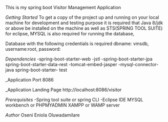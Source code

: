 This is my spring boot Visitor Management Application

_Getting Started_
To get a copy of the project up and running on your local machine for development and testing purpose it is required that Java 8/jdk or above be installed on the machine as well as STS(SPRING TOOL SUITE) for eclipse, MYSQL is also required for running the database,

Database with the following credentials is required
dbname: vmsdb,
username:root,
password:

_Dependencies_
-spring-boot-starter-web
-jstl
-spring-boot-starter-jpa
spring-boot-starter-data-rest
-tomcat-embed-jasper
-mysql-connector-java
spring-boot-starter- test

_Application Port
8086

_Application Landing Page
http://localhost:8086/visitor

_Prerequisites_
-Spring tool suite or spring CLI
-Eclipse IDE
MYSQL workbench or PHPMYADMIN
XAMPP or WAMP server

_Author_
Oseni Eniola Oluwadamilare
